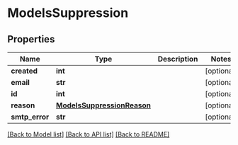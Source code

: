# ModelsSuppression

## Properties
Name | Type | Description | Notes
------------ | ------------- | ------------- | -------------
**created** | **int** |  | [optional] 
**email** | **str** |  | [optional] 
**id** | **int** |  | [optional] 
**reason** | [**ModelsSuppressionReason**](ModelsSuppressionReason.md) |  | [optional] 
**smtp_error** | **str** |  | [optional] 

[[Back to Model list]](../README.md#documentation-for-models) [[Back to API list]](../README.md#documentation-for-api-endpoints) [[Back to README]](../README.md)


